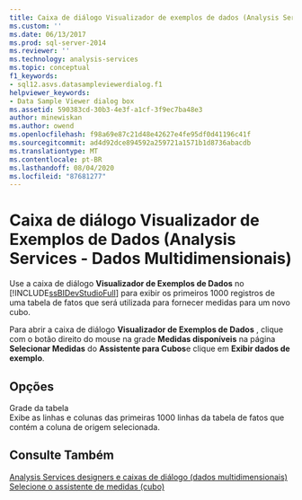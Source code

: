 ```yaml
---
title: Caixa de diálogo Visualizador de exemplos de dados (Analysis Services-dados multidimensionais) | Microsoft Docs
ms.custom: ''
ms.date: 06/13/2017
ms.prod: sql-server-2014
ms.reviewer: ''
ms.technology: analysis-services
ms.topic: conceptual
f1_keywords:
- sql12.asvs.datasampleviewerdialog.f1
helpviewer_keywords:
- Data Sample Viewer dialog box
ms.assetid: 590383cd-30b3-4e3f-a1cf-3f9ec7ba48e3
author: minewiskan
ms.author: owend
ms.openlocfilehash: f98a69e87c21d48e42627e4fe95df0d41196c41f
ms.sourcegitcommit: ad4d92dce894592a259721a1571b1d8736abacdb
ms.translationtype: MT
ms.contentlocale: pt-BR
ms.lasthandoff: 08/04/2020
ms.locfileid: "87681277"
---
```

# <a name="data-sample-viewer-dialog-box-analysis-services---multidimensional-data"></a>Caixa de diálogo Visualizador de Exemplos de Dados (Analysis Services - Dados Multidimensionais)
  Use a caixa de diálogo **Visualizador de Exemplos de Dados** no [!INCLUDE[ssBIDevStudioFull](../includes/ssbidevstudiofull-md.md)] para exibir os primeiros 1000 registros de uma tabela de fatos que será utilizada para fornecer medidas para um novo cubo.  
  
 Para abrir a caixa de diálogo **Visualizador de Exemplos de Dados** , clique com o botão direito do mouse na grade **Medidas disponíveis** na página **Selecionar Medidas** do **Assistente para Cubos**e clique em **Exibir dados de exemplo**.  
  
## <a name="options"></a>Opções  
 Grade da tabela  
 Exibe as linhas e colunas das primeiras 1000 linhas da tabela de fatos que contém a coluna de origem selecionada.  
  
## <a name="see-also"></a>Consulte Também  
 [Analysis Services designers e caixas de diálogo &#40;dados multidimensionais&#41;](analysis-services-designers-and-dialog-boxes-multidimensional-data.md)   
 [Selecione o assistente de medidas &#40;cubo&#41;](select-measures-cube-wizard.md)  
  
  
